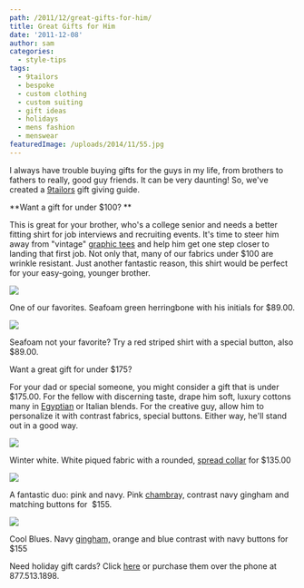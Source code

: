 ```yaml
---
path: /2011/12/great-gifts-for-him/
title: Great Gifts for Him
date: '2011-12-08'
author: sam
categories:
  - style-tips
tags:
  - 9tailors
  - bespoke
  - custom clothing
  - custom suiting
  - gift ideas
  - holidays
  - mens fashion
  - menswear
featuredImage: /uploads/2014/11/55.jpg
---
```

I always have trouble buying gifts for the guys in my life, from brothers to fathers to really, good guy friends. It can be very daunting! So, we've created a [9tailors](http://9tailors.com/) gift giving guide.

**Want a gift for under $100? **

This is great for your brother, who's a college senior and needs a better fitting shirt for job interviews and recruiting events. It's time to steer him away from "vintage" [graphic tees](http://www.buyabercrombiefitch.org/bmz_cache/7/2011-new-abercrombie-and-fitch-men-graphic-tees-595.image.130x130.jpg) and help him get one step closer to landing that first job. Not only that, many of our fabrics under $100 are wrinkle resistant. Just another fantastic reason, this shirt would be perfect for your easy-going, younger brother.

[![](http://4.bp.blogspot.com/-mifkm8XiIOw/Tt_h7ZTM7oI/AAAAAAAAKeU/TMDOAAJZNSQ/s400/seafoam_1.jpg)](http://4.bp.blogspot.com/-mifkm8XiIOw/Tt_h7ZTM7oI/AAAAAAAAKeU/TMDOAAJZNSQ/s1600/seafoam_1.jpg)

One of our favorites. Seafoam green herringbone with his initials for $89.00.

[![](http://1.bp.blogspot.com/-fHPSYcTjXOE/Tt_h-GOAvPI/AAAAAAAAKec/AuitHpL9D78/s400/redstripe_1.jpg)](http://1.bp.blogspot.com/-fHPSYcTjXOE/Tt_h-GOAvPI/AAAAAAAAKec/AuitHpL9D78/s1600/redstripe_1.jpg)

Seafoam not your favorite? Try a red striped shirt with a special button, also $89.00.

Want a great gift for under $175?

For your dad or special someone, you might consider a gift that is under $175.00. For the fellow with discerning taste, drape him soft, luxury cottons many in [Egyptian](http://www.ehow.com/facts_5760791_definition-egyptian-cotton.html) or Italian blends. For the creative guy, allow him to personalize it with contrast fabrics, special buttons. Either way, he'll stand out in a good way.

[![](http://1.bp.blogspot.com/-ML041-QL108/TuD2Fz44KkI/AAAAAAAAKe4/IN9kQzA0cpo/s400/white_1.jpg)](http://1.bp.blogspot.com/-ML041-QL108/TuD2Fz44KkI/AAAAAAAAKe4/IN9kQzA0cpo/s1600/white_1.jpg)

Winter white. White piqued fabric with a rounded, [spread collar](http://knol.google.com/k/wearing-a-spread-collar#) for $135.00

[![](http://1.bp.blogspot.com/-pi5-htu_dmw/TuDxo_ggwiI/AAAAAAAAKek/LSAh0obWuwk/s400/shirtofweek_2b.jpg)](http://1.bp.blogspot.com/-pi5-htu_dmw/TuDxo_ggwiI/AAAAAAAAKek/LSAh0obWuwk/s1600/shirtofweek_2b.jpg)

A fantastic duo: pink and navy. Pink [chambra](http://en.wikipedia.org/wiki/Cambric)y, contrast navy gingham and matching buttons for  $155.

[![](http://3.bp.blogspot.com/-sCCj-Q-3fGA/TuD1OTryslI/AAAAAAAAKew/9d7KD0AJGuI/s400/gingham1.jpg)](http://3.bp.blogspot.com/-sCCj-Q-3fGA/TuD1OTryslI/AAAAAAAAKew/9d7KD0AJGuI/s1600/gingham1.jpg)

Cool Blues. Navy [gingham,](http://en.wikipedia.org/wiki/Gingham) orange and blue contrast with navy buttons for $155

Need holiday gift cards? Click [here](http://www.9tailors.com/gifts) or purchase them over the phone at 877.513.1898.